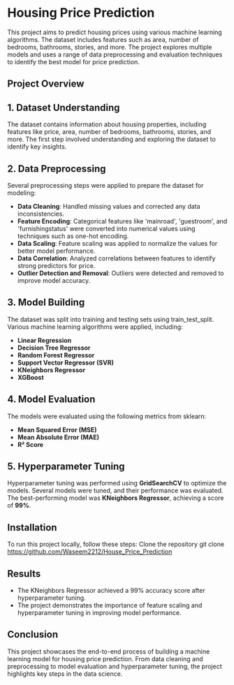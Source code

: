 # Housing Price Prediction
This project aims to predict housing prices using various machine learning algorithms. The dataset includes features such as area, number of bedrooms, bathrooms, stories, and more. The project explores multiple models and uses a range of data preprocessing and evaluation techniques to identify the best model for price prediction.

## Project Overview
## 1. Dataset Understanding
The dataset contains information about housing properties, including features like price, area, number of bedrooms, bathrooms, stories, and more. The first step involved understanding and exploring the dataset to identify key insights.

## 2. Data Preprocessing
Several preprocessing steps were applied to prepare the dataset for modeling:
- **Data Cleaning**: Handled missing values and corrected any data inconsistencies.
- **Feature Encoding**: Categorical features like 'mainroad', 'guestroom', and 'furnishingstatus' were converted into numerical values using techniques such as one-hot encoding.
- **Data Scaling**: Feature scaling was applied to normalize the values for better model performance.
- **Data Correlation**: Analyzed correlations between features to identify strong predictors for price.
- **Outlier Detection and Removal**: Outliers were detected and removed to improve model accuracy.
## 3. Model Building
The dataset was split into training and testing sets using train_test_split. Various machine learning algorithms were applied, including:
- **Linear Regression**
- **Decision Tree Regressor**
- **Random Forest Regressor**
- **Support Vector Regressor (SVR)**
- **KNeighbors Regressor**
- **XGBoost**
## 4. Model Evaluation
The models were evaluated using the following metrics from sklearn:
- **Mean Squared Error (MSE)**
- **Mean Absolute Error (MAE)**
- **R² Score**
## 5. Hyperparameter Tuning
Hyperparameter tuning was performed using **GridSearchCV** to optimize the models. Several models were tuned, and their performance was evaluated. The best-performing model was **KNeighbors Regressor**, achieving a score of **99%**.

## Installation
To run this project locally, follow these steps:
Clone the repository
git clone https://github.com/Waseem2212/House_Price_Prediction
   
## Results
- The KNeighbors Regressor achieved a 99% accuracy score after hyperparameter tuning.
- The project demonstrates the importance of feature scaling and hyperparameter tuning in improving model performance.

## Conclusion
This project showcases the end-to-end process of building a machine learning model for housing price prediction. From data cleaning and preprocessing to model evaluation and hyperparameter tuning, the project highlights key steps in the data science.
   
